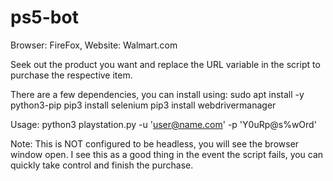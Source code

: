 # ps5-bot
Browser: FireFox, Website: Walmart.com

Seek out the product you want and replace the URL variable in the script to purchase the respective item.

There are a few dependencies, you can install using:
sudo apt install -y python3-pip
pip3 install selenium 
pip3 install webdrivermanager

Usage: python3 playstation.py -u 'user@name.com' -p 'Y0uRp@s%wOrd'

Note: This is NOT configured to be headless, you will see the browser window open. I see this as a good thing in the event the script fails, you can quickly take control and finish the purchase.

